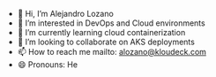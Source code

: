 - 👋 Hi, I’m Alejandro Lozano
- 👀 I’m interested in DevOps and Cloud environments
- 🌱 I’m currently learning cloud containerization
- 💞️ I’m looking to collaborate on AKS deployments
- 📫 How to reach me mailto: alozano@kloudeck.com
- 😄 Pronouns: He

<!---
alozanowong/alozanowong is a ✨ special ✨ repository because its `README.md` (this file) appears on your GitHub profile.
You can click the Preview link to take a look at your changes.
--->
